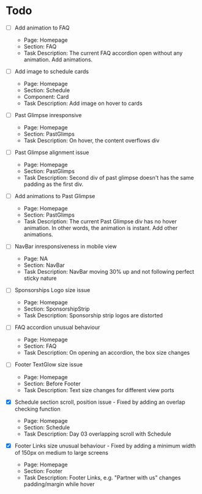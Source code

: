 # Todo

- [ ] Add animation to FAQ

  - Page: Homepage
  - Section: FAQ
  - Task Description: The current FAQ accordion open without any animation. Add animations.

- [ ] Add image to schedule cards

  - Page: Homepage
  - Section: Schedule
  - Component: Card
  - Task Description: Add image on hover to cards

- [ ] Past Glimpse inresponsive

  - Page: Homepage
  - Section: PastGlimps
  - Task Description: On hover, the content overflows div

- [ ] Past Glimpse alignment issue

  - Page: Homepage
  - Section: PastGlimps
  - Task Description: Second div of past glimpse doesn't has the same padding as the first div.

- [ ] Add animations to Past Glimpse

  - Page: Homepage
  - Section: PastGlimps
  - Task Description: The current Past Glimpse div has no hover animation. In other words, the animation is instant. Add other animations.

- [ ] NavBar inresponsiveness in mobile view

  - Page: NA
  - Section: NavBar
  - Task Description: NavBar moving 30% up and not following perfect sticky nature

- [ ] Sponsorships Logo size issue

  - Page: Homepage
  - Section: SponsorshipStrip
  - Task Description: Sponsorship strip logos are distorted

- [ ] FAQ accordion unusual behaviour

  - Page: Homepage
  - Section: FAQ
  - Task Description: On opening an accordion, the box size changes

- [ ] Footer TextGlow size issue

  - Page: Homepage
  - Section: Before Footer
  - Task Description: Text size changes for different view ports

- [x] Schedule section scroll, position issue - Fixed by adding an overlap checking function

  - Page: Homepage
  - Section: Schedule
  - Task Description: Day 03 overlapping scroll with Schedule

- [x] Footer Links size unusual behaviour - Fixed by adding a minimum width of 150px on medium to large screens

  - Page: Homepage
  - Section: Footer
  - Task Description: Footer Links, e.g. "Partner with us" changes padding/margin while hover
